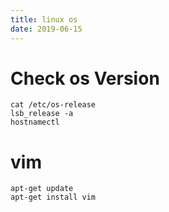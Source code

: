 ```yaml
---
title: linux os
date: 2019-06-15
---
```

# Check os Version

    cat /etc/os-release
    lsb_release -a
    hostnamectl

# vim

    apt-get update
    apt-get install vim